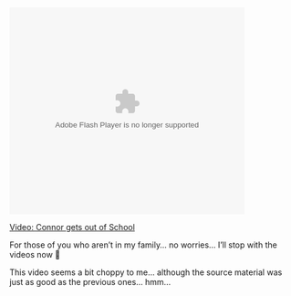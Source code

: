 <embed name="msn_soapbox" pluginspage="http://macromedia.com/go/getflashplayer" src="http://soapbox.msn.com/flash/soapbox1_1.swf" width="412" height="362" type="application/x-shockwave-flash" flashvars="c=v&v=ae13d47c-bc1c-4e4e-9ccd-d2a9470305a5" wmode="transparent" quality="high">
</embed>

  
<a title="Connor gets out of School" href="http://soapbox.msn.com/video.aspx?vid=ae13d47c-bc1c-4e4e-9ccd-d2a9470305a5" target="_new" class="broken_link">Video: Connor gets out of School</a>

For those of you who aren&#8217;t in my family&#8230; no worries&#8230; I&#8217;ll stop with the videos now 🙂

This video seems a bit choppy to me&#8230; although the source material was just as good as the previous ones&#8230; hmm&#8230;